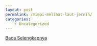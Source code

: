 ```yaml
---
layout: post
permalink: /mimpi-melihat-laut-jernih/
categories:
    - Uncategorized
---
```


[Baca Selengkapnya](/02)